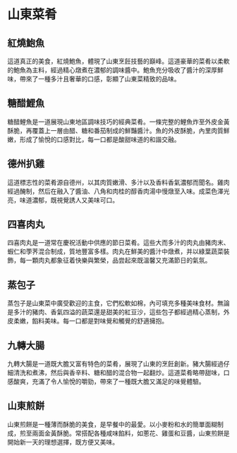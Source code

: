 # 山東菜肴

## 紅燒鮑魚

這道真正的美食，紅燒鮑魚，體現了山東烹飪技藝的巔峰。這道豪華的菜肴以柔軟的鮑魚為主料，經過精心燉煮在濃郁的調味醬中。鮑魚充分吸收了醬汁的深厚鮮味，帶來了一種多汁且奢華的口感，彰顯了山東菜精致的品味。

## 糖醋鯉魚

糖醋鯉魚是一道展現山東地區調味技巧的經典菜肴。一條完整的鯉魚炸至外皮金黃酥脆，再覆蓋上一層由醋、糖和番茄制成的鮮豔醬汁。魚的外皮酥脆，內里肉質鮮嫩，形成了愉悅的口感對比，每一口都是酸甜味道的和諧交融。

## 德州扒雞

這道標志性的菜肴源自德州，以其肉質嫩滑、多汁以及香料香氣濃郁而聞名。雞肉經過醃制，然后在融入了醬油、八角和肉桂的醇香肉湯中慢燉至入味。成菜色澤光亮，味道濃郁，既視覺誘人又美味可口。

## 四喜肉丸

四喜肉丸是一道常在慶祝活動中供應的節日菜肴。這些大而多汁的肉丸由豬肉末、蝦仁和荸荠混合制成，質地豐富多樣。肉丸在鮮美的醬汁中燉煮，并以綠葉蔬菜裝飾，每一顆肉丸都象征着快樂與繁榮，品尝起來既溫馨又充滿節日的氣氛。

## 蒸包子

蒸包子是山東菜中廣受歡迎的主食，它們松軟如棉，內可填充多種美味食材。無論是多汁的豬肉、香氣四溢的蔬菜還是甜美的紅豆沙，這些包子都經過精心蒸制，外皮柔嫩，餡料美味。每一口都是對味覺和觸覺的舒適擁抱。

## 九轉大腸

九轉大腸是一道既大膽又富有特色的菜肴，展現了山東的烹飪創新。豬大腸經過仔細清洗和煮沸，然后與香辛料、糖和醋的混合物一起翻炒。這道菜肴略帶甜味，口感酸爽，充滿了令人愉悅的嚼勁，帶來了一種既大膽又滿足的味覺體驗。

## 山東煎餅

山東煎餅是一種薄而酥脆的美食，是早餐中的最愛。以小麥粉和水的簡單面糊制成，煎至兩面金黃酥脆。常搭配各種咸味餡料，如蔥花、雞蛋和豆醬，山東煎餅是開始新一天的理想選擇，既方便又美味。